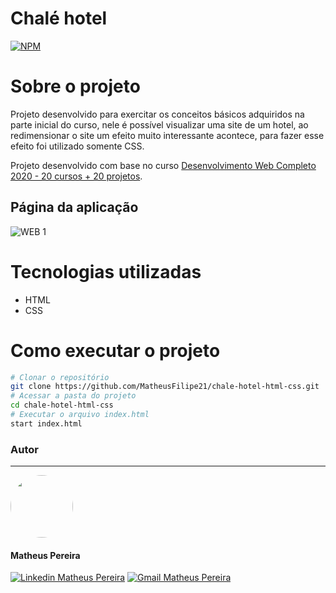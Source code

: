 # Chalé hotel
[![NPM](https://img.shields.io/npm/l/react)](https://github.com/MatheusFilipe21/chale-hotel-html-css/blob/master/LICENSE)

# Sobre o projeto
Projeto desenvolvido para exercitar os conceitos básicos adquiridos na parte inicial do curso, nele é possível visualizar uma site de um hotel, ao redimensionar o site um efeito muito interessante acontece, para fazer esse efeito foi utilizado somente CSS.

Projeto desenvolvido com base no curso [Desenvolvimento Web Completo 2020 - 20 cursos + 20 projetos](https://www.udemy.com/course/web-completo/ "Udemy").

## Página da aplicação
![WEB 1](https://user-images.githubusercontent.com/57512945/106520578-c0b9dc00-64bb-11eb-8914-fe52cbe7953e.png)

# Tecnologias utilizadas

- HTML
- CSS

# Como executar o projeto

```bash
# Clonar o repositório
git clone https://github.com/MatheusFilipe21/chale-hotel-html-css.git
# Acessar a pasta do projeto
cd chale-hotel-html-css
# Executar o arquivo index.html
start index.html
```

### Autor
---

 <img style="border-radius: 50%;" src="https://avatars3.githubusercontent.com/u/57512945?s=400&u=59280288c5d415b3aedca01cbb06db3c600740a8&v=4" width="100px;" alt=""/>

#### Matheus Pereira

<a href="https://www.linkedin.com/in/matheusfilipe21" target="_blank" title="Linkedin Matheus Pereira"><img src="https://img.shields.io/badge/-Matheus Pereira-blue?style=flat-square&logo=Linkedin&logoColor=white&link=https://www.linkedin.com/in/matheusfilipe21" alt="Linkedin Matheus Pereira"/></a> [![Gmail Matheus Pereira](https://img.shields.io/badge/-matheusfilipe1999@gmail.com-c14438?style=flat-square&logo=Gmail&logoColor=white&link=mailto:matheusfilipe1999@gmail.com)](mailto:matheusfilipe1999@gmail.com "Gmail Matheus Pereira")
